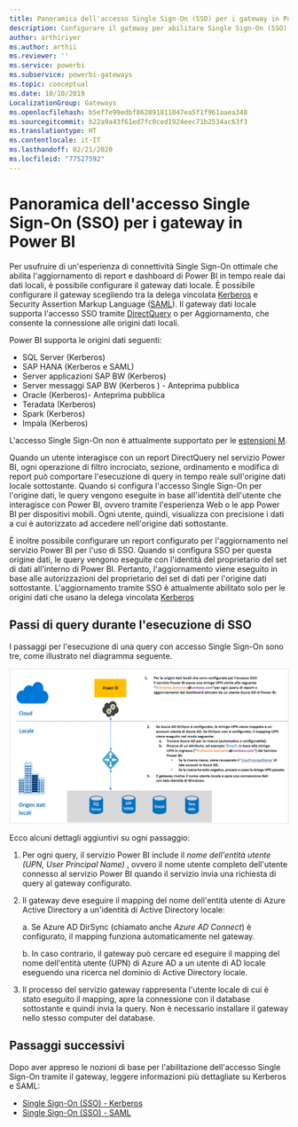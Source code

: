 ```yaml
---
title: Panoramica dell'accesso Single Sign-On (SSO) per i gateway in Power BI
description: Configurare il gateway per abilitare Single Sign-On (SSO) da Power BI alle origini dati locali.
author: arthiriyer
ms.author: arthii
ms.reviewer: ''
ms.service: powerbi
ms.subservice: powerbi-gateways
ms.topic: conceptual
ms.date: 10/10/2019
LocalizationGroup: Gateways
ms.openlocfilehash: b5ef7e99edbf862891811047ea5f1f961aaea348
ms.sourcegitcommit: b22a9a43f61ed7fc0ced1924eec71b2534ac63f3
ms.translationtype: HT
ms.contentlocale: it-IT
ms.lasthandoff: 02/21/2020
ms.locfileid: "77527592"
---
```

# <a name="overview-of-single-sign-on-sso-for-gateways-in-power-bi"></a>Panoramica dell'accesso Single Sign-On (SSO) per i gateway in Power BI

Per usufruire di un'esperienza di connettività Single Sign-On ottimale che abilita l'aggiornamento di report e dashboard di Power BI in tempo reale dai dati locali, è possibile configurare il gateway dati locale. È possibile configurare il gateway scegliendo tra la delega vincolata [Kerberos](service-gateway-sso-kerberos.md) e Security Assertion Markup Language ([SAML](service-gateway-sso-saml.md)). Il gateway dati locale supporta l'accesso SSO tramite [DirectQuery](desktop-directquery-about.md) o per Aggiornamento, che consente la connessione alle origini dati locali. 

Power BI supporta le origini dati seguenti:

* SQL Server (Kerberos)
* SAP HANA (Kerberos e SAML)
* Server applicazioni SAP BW (Kerberos)
* Server messaggi SAP BW (Kerberos ) - Anteprima pubblica
* Oracle (Kerberos)- Anteprima pubblica
* Teradata (Kerberos)
* Spark (Kerberos)
* Impala (Kerberos)

L'accesso Single Sign-On non è attualmente supportato per le [estensioni M](https://github.com/microsoft/DataConnectors/blob/master/docs/m-extensions.md).

Quando un utente interagisce con un report DirectQuery nel servizio Power BI, ogni operazione di filtro incrociato, sezione, ordinamento e modifica di report può comportare l'esecuzione di query in tempo reale sull'origine dati locale sottostante. Quando si configura l'accesso Single Sign-On per l'origine dati, le query vengono eseguite in base all'identità dell'utente che interagisce con Power BI, ovvero tramite l'esperienza Web o le app Power BI per dispositivi mobili. Ogni utente, quindi, visualizza con precisione i dati a cui è autorizzato ad accedere nell'origine dati sottostante. 

È inoltre possibile configurare un report configurato per l'aggiornamento nel servizio Power BI per l'uso di SSO. Quando si configura SSO per questa origine dati, le query vengono eseguite con l'identità del proprietario del set di dati all'interno di Power BI. Pertanto, l'aggiornamento viene eseguito in base alle autorizzazioni del proprietario del set di dati per l'origine dati sottostante. L'aggiornamento tramite SSO è attualmente abilitato solo per le origini dati che usano la delega vincolata [Kerberos](service-gateway-sso-kerberos.md) 

## <a name="query-steps-when-running-sso"></a>Passi di query durante l'esecuzione di SSO

I passaggi per l'esecuzione di una query con accesso Single Sign-On sono tre, come illustrato nel diagramma seguente.

![Passi di query SSO](media/service-gateway-sso-overview/sso-query-steps.png)

Ecco alcuni dettagli aggiuntivi su ogni passaggio:

1. Per ogni query, il servizio Power BI include il *nome dell'entità utente (UPN, User Principal Name)* , ovvero il nome utente completo dell'utente connesso al servizio Power BI quando il servizio invia una richiesta di query al gateway configurato.

2. Il gateway deve eseguire il mapping del nome dell'entità utente di Azure Active Directory a un'identità di Active Directory locale:

   a. Se Azure AD DirSync (chiamato anche *Azure AD Connect*) è configurato, il mapping funziona automaticamente nel gateway.

   b.  In caso contrario, il gateway può cercare ed eseguire il mapping del nome dell'entità utente (UPN) di Azure AD a un utente di AD locale eseguendo una ricerca nel dominio di Active Directory locale.

3. Il processo del servizio gateway rappresenta l'utente locale di cui è stato eseguito il mapping, apre la connessione con il database sottostante e quindi invia la query. Non è necessario installare il gateway nello stesso computer del database.

## <a name="next-steps"></a>Passaggi successivi

Dopo aver appreso le nozioni di base per l'abilitazione dell'accesso Single Sign-On tramite il gateway, leggere informazioni più dettagliate su Kerberos e SAML:

* [Single Sign-On (SSO) - Kerberos](service-gateway-sso-kerberos.md)
* [Single Sign-On (SSO) - SAML](service-gateway-sso-saml.md)
